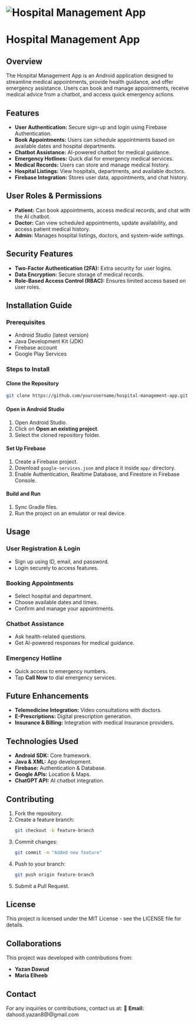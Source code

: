 # ![Hospital Management App]([https://github.com/mariaHeeb/Hospitals/blob/main/Screen_Recording_20250304_012048_hospitals-ezgif.com-optimize.gif])

# Hospital Management App

## Overview

The Hospital Management App is an Android application designed to streamline medical appointments, provide health guidance, and offer emergency assistance. Users can book and manage appointments, receive medical advice from a chatbot, and access quick emergency actions.

## Features

- **User Authentication:** Secure sign-up and login using Firebase Authentication.
- **Book Appointments:** Users can schedule appointments based on available dates and hospital departments.
- **Chatbot Assistance:** AI-powered chatbot for medical guidance.
- **Emergency Hotlines:** Quick dial for emergency medical services.
- **Medical Records:** Users can store and manage medical history.
- **Hospital Listings:** View hospitals, departments, and available doctors.
- **Firebase Integration:** Stores user data, appointments, and chat history.

## User Roles & Permissions

- **Patient:** Can book appointments, access medical records, and chat with the AI chatbot.
- **Doctor:** Can view scheduled appointments, update availability, and access patient medical history.
- **Admin:** Manages hospital listings, doctors, and system-wide settings.

## Security Features

- **Two-Factor Authentication (2FA):** Extra security for user logins.
- **Data Encryption:** Secure storage of medical records.
- **Role-Based Access Control (RBAC):** Ensures limited access based on user roles.

## Installation Guide

### Prerequisites

- Android Studio (latest version)
- Java Development Kit (JDK)
- Firebase account
- Google Play Services

### Steps to Install

#### Clone the Repository
```sh
git clone https://github.com/yourusername/hospital-management-app.git
```

#### Open in Android Studio
1. Open Android Studio.
2. Click on **Open an existing project**.
3. Select the cloned repository folder.

#### Set Up Firebase
1. Create a Firebase project.
2. Download `google-services.json` and place it inside `app/` directory.
3. Enable Authentication, Realtime Database, and Firestore in Firebase Console.

#### Build and Run
1. Sync Gradle files.
2. Run the project on an emulator or real device.

## Usage

### User Registration & Login
- Sign up using ID, email, and password.
- Login securely to access features.

### Booking Appointments
- Select hospital and department.
- Choose available dates and times.
- Confirm and manage your appointments.

### Chatbot Assistance
- Ask health-related questions.
- Get AI-powered responses for medical guidance.

### Emergency Hotline
- Quick access to emergency numbers.
- Tap **Call Now** to dial emergency services.

## Future Enhancements

- **Telemedicine Integration:** Video consultations with doctors.
- **E-Prescriptions:** Digital prescription generation.
- **Insurance & Billing:** Integration with medical insurance providers.

## Technologies Used

- **Android SDK:** Core framework.
- **Java & XML:** App development.
- **Firebase:** Authentication & Database.
- **Google APIs:** Location & Maps.
- **ChatGPT API:** AI chatbot integration.

## Contributing

1. Fork the repository.
2. Create a feature branch:
   ```sh
   git checkout -b feature-branch
   ```
3. Commit changes:
   ```sh
   git commit -m "Added new feature"
   ```
4. Push to your branch:
   ```sh
   git push origin feature-branch
   ```
5. Submit a Pull Request.

## License

This project is licensed under the MIT License - see the LICENSE file for details.

## Collaborations

This project was developed with contributions from:
- **Yazan Dawud**
- **Maria Elheeb**

## Contact

For any inquiries or contributions, contact us at:
📧 **Email:** dahood.yazan8@@gmail.com
